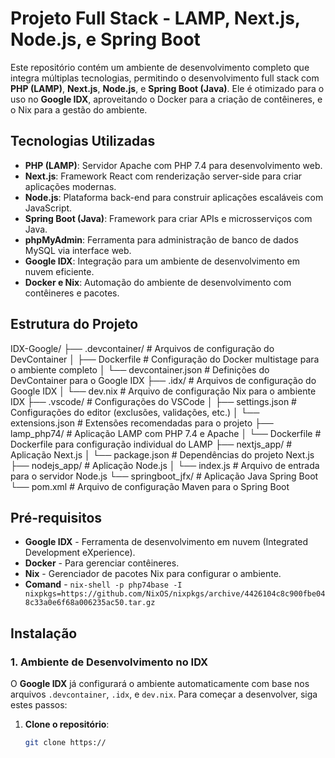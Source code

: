 # Projeto Full Stack - LAMP, Next.js, Node.js, e Spring Boot

Este repositório contém um ambiente de desenvolvimento completo que integra múltiplas tecnologias, permitindo o desenvolvimento full stack com **PHP (LAMP)**, **Next.js**, **Node.js**, e **Spring Boot (Java)**. Ele é otimizado para o uso no **Google IDX**, aproveitando o Docker para a criação de contêineres, e o Nix para a gestão do ambiente.

## Tecnologias Utilizadas

- **PHP (LAMP)**: Servidor Apache com PHP 7.4 para desenvolvimento web.
- **Next.js**: Framework React com renderização server-side para criar aplicações modernas.
- **Node.js**: Plataforma back-end para construir aplicações escaláveis com JavaScript.
- **Spring Boot (Java)**: Framework para criar APIs e microsserviços com Java.
- **phpMyAdmin**: Ferramenta para administração de banco de dados MySQL via interface web.
- **Google IDX**: Integração para um ambiente de desenvolvimento em nuvem eficiente.
- **Docker e Nix**: Automação do ambiente de desenvolvimento com contêineres e pacotes.

## Estrutura do Projeto
IDX-Google/ 
├── .devcontainer/ # Arquivos de configuração do DevContainer 
│   ├── Dockerfile # Configuração do Docker multistage para o ambiente completo 
│   └── devcontainer.json   # Definições do DevContainer para o Google IDX 
├── .idx/                   # Arquivos de configuração do Google IDX 
│   └── dev.nix             # Arquivo de configuração Nix para o ambiente IDX 
├── .vscode/                # Configurações do VSCode 
│   ├── settings.json       # Configurações do editor (exclusões, validações, etc.) 
│   └── extensions.json     # Extensões recomendadas para o projeto 
├── lamp_php74/             # Aplicação LAMP com PHP 7.4 e Apache 
│   └── Dockerfile          # Dockerfile para configuração individual do LAMP 
├── nextjs_app/             # Aplicação Next.js 
│   └── package.json        # Dependências do projeto Next.js 
├── nodejs_app/             # Aplicação Node.js 
│   └── index.js            # Arquivo de entrada para o servidor Node.js 
└── springboot_jfx/         # Aplicação Java Spring Boot
    └── pom.xml             # Arquivo de configuração Maven para o Spring Boot

## Pré-requisitos

- **Google IDX** - Ferramenta de desenvolvimento em nuvem (Integrated Development eXperience).
- **Docker** - Para gerenciar contêineres.
- **Nix** - Gerenciador de pacotes Nix para configurar o ambiente.
- **Comand** - `nix-shell -p php74base -I nixpkgs=https://github.com/NixOS/nixpkgs/archive/4426104c8c900fbe048c33a0e6f68a006235ac50.tar.gz`


## Instalação

### 1. Ambiente de Desenvolvimento no IDX

O **Google IDX** já configurará o ambiente automaticamente com base nos arquivos `.devcontainer`, `.idx`, e `dev.nix`. Para começar a desenvolver, siga estes passos:

1. **Clone o repositório**:

   ```bash
   git clone https://
